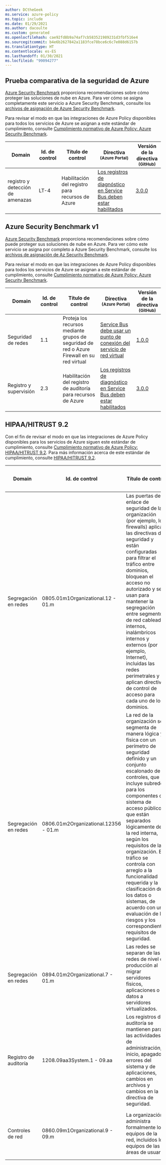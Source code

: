 ```yaml
---
author: DCtheGeek
ms.service: azure-policy
ms.topic: include
ms.date: 01/29/2021
ms.author: dacoulte
ms.custom: generated
ms.openlocfilehash: cae92fd8b9a74af7cb583521989231d3fbf516e4
ms.sourcegitcommit: b4e6b2627842a1183fce78bce6c6c7e088d6157b
ms.translationtype: HT
ms.contentlocale: es-ES
ms.lasthandoff: 01/30/2021
ms.locfileid: "99094277"
---
```

## <a name="azure-security-benchmark"></a>Prueba comparativa de la seguridad de Azure

[Azure Security Benchmark](../../../../articles/security/benchmarks/overview.md) proporciona recomendaciones sobre cómo proteger las soluciones de nube en Azure. Para ver cómo se asigna completamente este servicio a Azure Security Benchmark, consulte los [archivos de asignación de Azure Security Benchmark](https://github.com/MicrosoftDocs/SecurityBenchmarks/tree/master/Azure%20Offer%20Security%20Baselines).

Para revisar el modo en que las integraciones de Azure Policy disponibles para todos los servicios de Azure se asignan a este estándar de cumplimiento, consulte [Cumplimiento normativo de Azure Policy: Azure Security Benchmark](../../../../articles/governance/policy/samples/azure-security-benchmark.md).

|Domain |Id. de control |Título de control |Directiva<br /><sub>(Azure Portal)</sub> |Versión de la directiva<br /><sub>(GitHub)</sub>  |
|---|---|---|---|---|
|registro y detección de amenazas |LT-4 |Habilitación del registro para recursos de Azure |[Los registros de diagnóstico en Service Bus deben estar habilitados](https://portal.azure.com/#blade/Microsoft_Azure_Policy/PolicyDetailBlade/definitionId/%2Fproviders%2FMicrosoft.Authorization%2FpolicyDefinitions%2Ff8d36e2f-389b-4ee4-898d-21aeb69a0f45) |[3.0.0](https://github.com/Azure/azure-policy/blob/master/built-in-policies/policyDefinitions/Service%20Bus/ServiceBus_AuditDiagnosticLog_Audit.json) |

## <a name="azure-security-benchmark-v1"></a>Azure Security Benchmark v1

[Azure Security Benchmark](../../../../articles/security/benchmarks/overview.md) proporciona recomendaciones sobre cómo puede proteger sus soluciones de nube en Azure. Para ver cómo este servicio se asigna por completo a Azure Security Benchmark, consulte los [archivos de asignación de Az Security Benchmark](https://github.com/MicrosoftDocs/SecurityBenchmarks/tree/master/Azure%20Offer%20Security%20Baselines).

Para revisar el modo en que las integraciones de Azure Policy disponibles para todos los servicios de Azure se asignan a este estándar de cumplimiento, consulte [Cumplimiento normativo de Azure Policy: Azure Security Benchmark](../../../../articles/governance/policy/samples/azure-security-benchmark.md).

|Domain |Id. de control |Título de control |Directiva<br /><sub>(Azure Portal)</sub> |Versión de la directiva<br /><sub>(GitHub)</sub>  |
|---|---|---|---|---|
|Seguridad de redes |1.1 |Proteja los recursos mediante grupos de seguridad de red o Azure Firewall en su red virtual |[Service Bus debe usar un punto de conexión del servicio de red virtual](https://portal.azure.com/#blade/Microsoft_Azure_Policy/PolicyDetailBlade/definitionId/%2Fproviders%2FMicrosoft.Authorization%2FpolicyDefinitions%2F235359c5-7c52-4b82-9055-01c75cf9f60e) |[1.0.0](https://github.com/Azure/azure-policy/blob/master/built-in-policies/policyDefinitions/Network/VirtualNetworkServiceEndpoint_ServiceBus_AuditIfNotExists.json) |
|Registro y supervisión |2.3 |Habilitación del registro de auditoría para recursos de Azure |[Los registros de diagnóstico en Service Bus deben estar habilitados](https://portal.azure.com/#blade/Microsoft_Azure_Policy/PolicyDetailBlade/definitionId/%2Fproviders%2FMicrosoft.Authorization%2FpolicyDefinitions%2Ff8d36e2f-389b-4ee4-898d-21aeb69a0f45) |[3.0.0](https://github.com/Azure/azure-policy/blob/master/built-in-policies/policyDefinitions/Service%20Bus/ServiceBus_AuditDiagnosticLog_Audit.json) |

## <a name="hipaa-hitrust-92"></a>HIPAA/HITRUST 9.2

Con el fin de revisar el modo en que las integraciones de Azure Policy disponibles para los servicios de Azure siguen este estándar de cumplimiento, consulte [Cumplimiento normativo de Azure Policy: HIPAA/HITRUST 9.2](../../../../articles/governance/policy/samples/hipaa-hitrust-9-2.md).
Para más información acerca de este estándar de cumplimiento, consulte [HIPAA/HITRUST 9.2](https://www.hhs.gov/hipaa/for-professionals/security/laws-regulations/index.html).

|Domain |Id. de control |Título de control |Directiva<br /><sub>(Azure Portal)</sub> |Versión de la directiva<br /><sub>(GitHub)</sub>  |
|---|---|---|---|---|
|Segregación en redes |0805.01m1Organizational.12 - 01.m |Las puertas de enlace de seguridad de la organización (por ejemplo, los firewalls) aplican las directivas de seguridad y están configuradas para filtrar el tráfico entre dominios, bloquean el acceso no autorizado y se usan para mantener la segregación entre segmentos de red cableados internos, inalámbricos internos y externos (por ejemplo, Internet), incluidas las redes perimetrales y aplican directivas de control de acceso para cada uno de los dominios. |[Service Bus debe usar un punto de conexión del servicio de red virtual](https://portal.azure.com/#blade/Microsoft_Azure_Policy/PolicyDetailBlade/definitionId/%2Fproviders%2FMicrosoft.Authorization%2FpolicyDefinitions%2F235359c5-7c52-4b82-9055-01c75cf9f60e) |[1.0.0](https://github.com/Azure/azure-policy/blob/master/built-in-policies/policyDefinitions/Network/VirtualNetworkServiceEndpoint_ServiceBus_AuditIfNotExists.json) |
|Segregación en redes |0806.01m2Organizational.12356 - 01.m |La red de la organización se segmenta de manera lógica y física con un perímetro de seguridad definido y un conjunto escalonado de controles, que incluye subredes para los componentes del sistema de acceso público que están separados lógicamente de la red interna, según los requisitos de la organización. El tráfico se controla con arreglo a la funcionalidad requerida y la clasificación de los datos o sistemas, de acuerdo con una evaluación de los riesgos y los correspondientes requisitos de seguridad. |[Service Bus debe usar un punto de conexión del servicio de red virtual](https://portal.azure.com/#blade/Microsoft_Azure_Policy/PolicyDetailBlade/definitionId/%2Fproviders%2FMicrosoft.Authorization%2FpolicyDefinitions%2F235359c5-7c52-4b82-9055-01c75cf9f60e) |[1.0.0](https://github.com/Azure/azure-policy/blob/master/built-in-policies/policyDefinitions/Network/VirtualNetworkServiceEndpoint_ServiceBus_AuditIfNotExists.json) |
|Segregación en redes |0894.01m2Organizational.7 - 01.m |Las redes se separan de las redes de nivel de producción al migrar servidores físicos, aplicaciones o datos a servidores virtualizados. |[Service Bus debe usar un punto de conexión del servicio de red virtual](https://portal.azure.com/#blade/Microsoft_Azure_Policy/PolicyDetailBlade/definitionId/%2Fproviders%2FMicrosoft.Authorization%2FpolicyDefinitions%2F235359c5-7c52-4b82-9055-01c75cf9f60e) |[1.0.0](https://github.com/Azure/azure-policy/blob/master/built-in-policies/policyDefinitions/Network/VirtualNetworkServiceEndpoint_ServiceBus_AuditIfNotExists.json) |
|Registro de auditoría |1208.09aa3System.1 - 09.aa |Los registros de auditoría se mantienen para las actividades de administración, inicio, apagado o errores del sistema y de aplicaciones, cambios en archivos y cambios en la directiva de seguridad. |[Los registros de diagnóstico en Service Bus deben estar habilitados](https://portal.azure.com/#blade/Microsoft_Azure_Policy/PolicyDetailBlade/definitionId/%2Fproviders%2FMicrosoft.Authorization%2FpolicyDefinitions%2Ff8d36e2f-389b-4ee4-898d-21aeb69a0f45) |[3.0.0](https://github.com/Azure/azure-policy/blob/master/built-in-policies/policyDefinitions/Service%20Bus/ServiceBus_AuditDiagnosticLog_Audit.json) |
|Controles de red |0860.09m1Organizational.9 - 09.m |La organización administra formalmente los equipos de la red, incluidos los equipos de las áreas de usuario. |[Service Bus debe usar un punto de conexión del servicio de red virtual](https://portal.azure.com/#blade/Microsoft_Azure_Policy/PolicyDetailBlade/definitionId/%2Fproviders%2FMicrosoft.Authorization%2FpolicyDefinitions%2F235359c5-7c52-4b82-9055-01c75cf9f60e) |[1.0.0](https://github.com/Azure/azure-policy/blob/master/built-in-policies/policyDefinitions/Network/VirtualNetworkServiceEndpoint_ServiceBus_AuditIfNotExists.json) |

